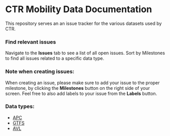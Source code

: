# CTR Mobility Data Documentation
This repository serves an an issue tracker for the various datasets used by CTR.

### Find relevant issues
Navigate to the **Issues** tab to see a list of all open issues. Sort by Milestones to find all issues related to a specific data type. 

### Note when creating issues:
When creating an issue, please make sure to add your issue to the proper milestone, by clicking the **Milestones** button on the right side of your screen. Feel free to also add labels to your issue from the **Labels** button.

### Data types:
  - [APC](./APC)
  - [GTFS](./GTFS)
  - [AVL](./AVL)

